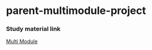 # parent-multimodule-project
### Study material link
[Multi Module](https://github.com/Alamin951/Study/blob/main/Java/MultiModuleApplication.md)
